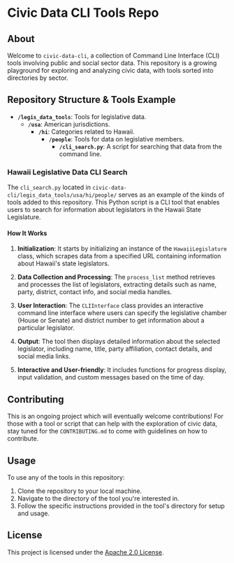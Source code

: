 # Civic Data CLI Tools Repo

## About

Welcome to `civic-data-cli`, a collection of Command Line Interface (CLI) tools involving public and social sector data. This repository is a growing playground for exploring and analyzing civic data, with tools sorted into directories by sector.

## Repository Structure & Tools Example

- **`/legis_data_tools`**: Tools for legislative data.
  - **`/usa`**: American jurisdictions.
    - **`/hi`**: Categories related to Hawaii.
      - **`/people`**: Tools for data on legislative members.
        - **`/cli_search.py`**: A script for searching that data from the command line.

### Hawaii Legislative Data CLI Search

The `cli_search.py` located in `civic-data-cli/legis_data_tools/usa/hi/people/` serves as an example of the kinds of tools added to this repository. This Python script is a CLI tool that enables users to search for information about legislators in the Hawaii State Legislature.

#### How It Works

1. **Initialization**: It starts by initializing an instance of the `HawaiiLegislature` class, which scrapes data from a specified URL containing information about Hawaii's state legislators.

2. **Data Collection and Processing**: The `process_list` method retrieves and processes the list of legislators, extracting details such as name, party, district, contact info, and social media handles.

3. **User Interaction**: The `CLIInterface` class provides an interactive command line interface where users can specify the legislative chamber (House or Senate) and district number to get information about a particular legislator.

4. **Output**: The tool then displays detailed information about the selected legislator, including name, title, party affiliation, contact details, and social media links.

5. **Interactive and User-friendly**: It includes functions for progress display, input validation, and custom messages based on the time of day.

## Contributing

This is an ongoing project which will eventually welcome contributions! For those with a tool or script that can help with the exploration of civic data, stay tuned for the `CONTRIBUTING.md` to come with guidelines on how to contribute.

## Usage

To use any of the tools in this repository:
1. Clone the repository to your local machine.
2. Navigate to the directory of the tool you're interested in.
3. Follow the specific instructions provided in the tool's directory for setup and usage.

## License

This project is licensed under the [Apache 2.0 License](LICENSE).
